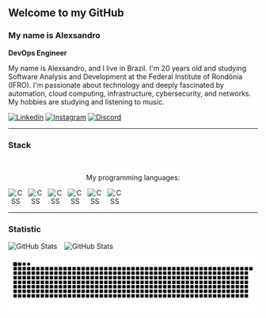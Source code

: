 ## Welcome to my GitHub
### My name is Alexsandro
**DevOps Engineer**

  My name is Alexsandro, and I live in Brazil. I'm 20 years old and studying Software Analysis and Development at the Federal Institute of Rondônia (IFRO). I'm passionate about technology and deeply fascinated by automation, cloud computing, infrastructure, cybersecurity, and networks. My hobbies are studying and listening to music.

[![Linkedin](https://img.shields.io/badge/LinkedIn-0077B5?style=for-the-badge&logo=linkedin&logoColor=white)](https://www.linkedin.com/in/alexsandro-ocanha-rodrigues-77149a35b/)
[![Instagram](https://img.shields.io/badge/Instagram-E4405F?style=for-the-badge&logo=instagram&logoColor=white)](https://www.instagram.com/alexsandro.pcap/)
[![Discord](https://img.shields.io/badge/Discord-7289DA?style=for-the-badge&logo=discord&logoColor=white)](https://discord.com/users/alfacee.xps)



---
### Stack
<div align=center style="display: inline_block"><br>
  <p>My programming languages:</p>
  <img 
      align="left"
      alt="CSS"
      title="CSS"
      width="30px"
      style="padding-right: 10px;"
      src="https://cdn.jsdelivr.net/gh/devicons/devicon@latest/icons/amazonwebservices/amazonwebservices-original-wordmark.svg"
  />
  <img 
      align="left"
      alt="CSS"
      title="CSS"
      width="30px"
      style="padding-right: 10px;"
      src="https://cdn.jsdelivr.net/gh/devicons/devicon@latest/icons/docker/docker-original.svg"
  />
  <img 
      align="left"
      alt="CSS"
      title="CSS"
      width="30px"
      style="padding-right: 10px;"
      src="https://cdn.jsdelivr.net/gh/devicons/devicon@latest/icons/kubernetes/kubernetes-original.svg"
  />
  <img 
      align="left"
      alt="CSS"
      title="CSS"
      width="30px"
      style="padding-right: 10px;"
      src="https://cdn.jsdelivr.net/gh/devicons/devicon@latest/icons/terraform/terraform-original.svg"
  />
  <img 
      align="left"
      alt="CSS"
      title="CSS"
      width="30px"
      style="padding-right: 10px;"
      src="https://cdn.jsdelivr.net/gh/devicons/devicon@latest/icons/python/python-original.svg"
  />
  <img 
      align="left"
      alt="CSS"
      title="CSS"
      width="30px"
      style="padding-right: 10px;"
      src="https://cdn.jsdelivr.net/gh/devicons/devicon@latest/icons/grafana/grafana-plain.svg"
  />
</div>
<br>
<br> 

---
          
### Statistic
<img
    aling="left"
    alt="GitHub Stats"
    height="200px"
    style="padding-right: 10px;"
    src="https://github-readme-stats.vercel.app/api?username=alexsandroocanha&show_icons=true&theme=radical"
/>
<img
    aling="left"
    alt="GitHub Stats"
    height="200px"
    style="padding-right: 10px;"
    src="https://github-readme-stats.vercel.app/api/top-langs/?username=alexsandroocanha&size_weight=0.5&count_weight=0.5&theme=radical"
/>

<p align="center">
  <img src="https://raw.githubusercontent.com/alexsandroocanha/alexsandroocanha/output/snake.svg" alt="Snake animation" />
</p>

